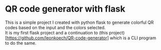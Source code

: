 # QR code generator with flask

This is a simple project I created with python flask to generate colorful QR codes based on the input and the colors selected. <br>
It is my  first flask project and a  continuation to (this project)[https://github.com/leonkoech/QR-code-generator] which is a CLI  program to do the same.
